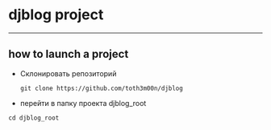# djblog project
---

## how to launch a project

+ Склонировать репозиторий
  ```
  git clone https://github.com/toth3m00n/djblog
  ```
+ перейти в папку проекта djblog_root
```
cd djblog_root
```
